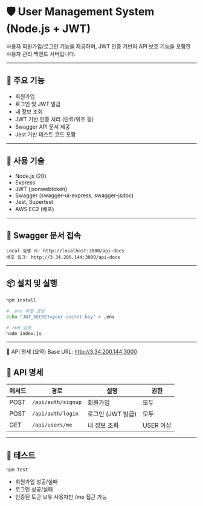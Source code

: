 # 🛡️ User Management System (Node.js + JWT)

사용자 회원가입/로그인 기능을 제공하며, JWT 인증 기반의 API 보호 기능을 포함한 사용자 관리 백엔드 서버입니다.  

---

## 🚀 주요 기능

- 회원가입
- 로그인 및 JWT 발급
- 내 정보 조회 
- JWT 기반 인증 처리 (만료/위조 등)
- Swagger API 문서 제공
- Jest 기반 테스트 코드 포함

---

## 🧰 사용 기술

- Node.js (20)
- Express
- JWT (jsonwebtoken)
- Swagger (swagger-ui-express, swagger-jsdoc)
- Jest, Supertest
- AWS EC2 (배포)

---
## 📖 Swagger 문서 접속

```text
Local 실행 시: http://localhost:3000/api-docs
배포 링크: http://3.34.200.144:3000/api-docs
```

---

## 📦 설치 및 실행

```bash
npm install

# .env 파일 생성
echo "JWT_SECRET=your-secret-key" > .env

# 서버 실행
node index.js
```
---
📑 API 명세 (요약)
Base URL: http://3.34.200.144:3000

## 📑 API 명세

| 메서드 | 경로      | 설명              | 권한      |
|--------|-----------|-------------------|-----------|
| POST   | `/api/auth/signup` | 회원가입           | 모두       |
| POST   | `/api/auth/login`  | 로그인 (JWT 발급)  | 모두       |
| GET    | `/api/users/me` | 내 정보 조회       | USER 이상 |

---
## 🧪 테스트

```text
npm test
```
- 회원가입 성공/실패
- 로그인 성공/실패
- 인증된 토큰 보유 사용자만 /me 접근 가능
